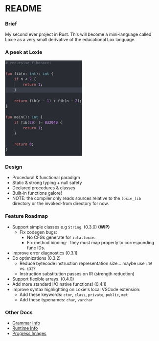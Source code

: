 # README

### Brief
My second ever project in Rust. This will become a mini-language called Loxie as a very small derivative of the educational Lox language.

### A peek at Loxie
<img src="./docs/assets/Loxie_Lang_Highlight_1.png" width="50%" alt="fibonacci program">

### Design
 - Procedural & functional paradigm
 - Static & strong typing + null safety
 - Declared procedures & classes
 - Built-in functions galore!
 - NOTE: the compiler only reads sources relative to the `loxie_lib` directory or the invoked-from directory for now.

### Feature Roadmap
 - Support simple classes e.g `String`. (0.3.0) **(WIP)**
   - Fix codegen bugs:
      - No CFGs generate for `iota.loxie`.
      - Fix method binding- They must map properly to corresponding func IDs.
 - Improve error diagnostics (0.3.1)
 - Do optimizations (0.3.2)
    - Reduce bytecode instruction representation size... maybe use `i16` vs. `i32`?
    - Instruction substitution passes on IR (strength reduction)
 - Support flexible arrays. (0.4.0)
 - Add more standard I/O native functions! (0.4.1)
 - Improve syntax highlighting on Loxie's local VSCode extension:
   - Add these keywords: `ctor`, `class`, `private`, `public`, `met`
   - Add these typenames: `char`, `varchar`

### Other Docs
 - [Grammar Info](./docs/Grammar.md)
 - [Runtime Info](./docs/Runtime.md)
 - [Progress Images](./docs/Progress.md)
